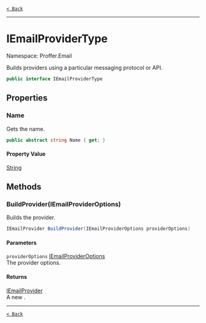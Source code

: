 [`< Back`](./)

---

# IEmailProviderType

Namespace: Proffer.Email

Builds providers using a particular messaging protocol or API.

```csharp
public interface IEmailProviderType
```

## Properties

### **Name**

Gets the name.

```csharp
public abstract string Name { get; }
```

#### Property Value

[String](https://docs.microsoft.com/en-us/dotnet/api/system.string)<br>

## Methods

### **BuildProvider(IEmailProviderOptions)**

Builds the provider.

```csharp
IEmailProvider BuildProvider(IEmailProviderOptions providerOptions)
```

#### Parameters

`providerOptions` [IEmailProviderOptions](./proffer.email.iemailprovideroptions)<br>
The provider options.

#### Returns

[IEmailProvider](./proffer.email.iemailprovider)<br>
A new .

---

[`< Back`](./)
